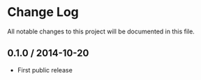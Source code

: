 # Change Log
All notable changes to this project will be documented in this file.

## 0.1.0 / 2014-10-20

  - First public release
